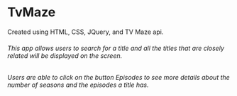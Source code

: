 # TvMaze
Created using HTML, CSS, JQuery, and TV Maze api.
###### This app allows users to search for a title and all the titles that are closely related will be displayed on the screen. 
###### Users are able to click on the button Episodes to see more details about the number of seasons and the episodes a title has.
